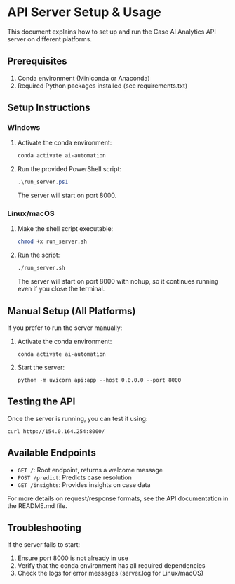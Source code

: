 # API Server Setup & Usage

This document explains how to set up and run the Case AI Analytics API server on different platforms.

## Prerequisites

1. Conda environment (Miniconda or Anaconda)
2. Required Python packages installed (see requirements.txt)

## Setup Instructions

### Windows

1. Activate the conda environment:
   ```powershell
   conda activate ai-automation
   ```

2. Run the provided PowerShell script:
   ```powershell
   .\run_server.ps1
   ```

   The server will start on port 8000.

### Linux/macOS

1. Make the shell script executable:
   ```bash
   chmod +x run_server.sh
   ```

2. Run the script:
   ```bash
   ./run_server.sh
   ```

   The server will start on port 8000 with nohup, so it continues running even if you close the terminal.

## Manual Setup (All Platforms)

If you prefer to run the server manually:

1. Activate the conda environment:
   ```
   conda activate ai-automation
   ```

2. Start the server:
   ```
   python -m uvicorn api:app --host 0.0.0.0 --port 8000
   ```

## Testing the API

Once the server is running, you can test it using:

```
curl http://154.0.164.254:8000/
```

## Available Endpoints

- `GET /`: Root endpoint, returns a welcome message
- `POST /predict`: Predicts case resolution
- `GET /insights`: Provides insights on case data

For more details on request/response formats, see the API documentation in the README.md file.

## Troubleshooting

If the server fails to start:

1. Ensure port 8000 is not already in use
2. Verify that the conda environment has all required dependencies
3. Check the logs for error messages (server.log for Linux/macOS) 